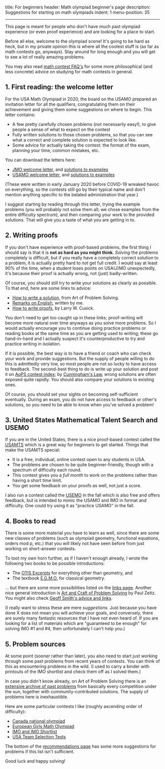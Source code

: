 title: For beginners
header: Math olympiad beginner's page
description: Suggestions for starting on math olympiads
indent: 1
menu-position: 35

---

This page is meant for people who don't have much
past olympiad experience (or even proof experience) and are looking
for a place to start.

Before all else, welcome to the olympiad scene!
It's going to be hard as heck,
but in my private opinion this is where all the coolest stuff is
(as far as math contests go, anyways).
Stay around for long enough and
you will get to see a lot of really amazing problems.

You may also read [math contest FAQ's](FAQs/contest.html)
for some more philosophical (and less concrete) advice on studying
for math contests in general.

## 1. First reading: the welcome letter

For the USA Math Olympiad in 2020, the board on the USAMO
prepared an invitation letter for all the qualifiers,
congratulating them on their achievement
and giving them some suggestions on where to begin.
This letter contains:

* A few pretty carefully chosen problems (not necessarily easy!),
	to give people a sense of what to expect on the contest
* Fully written solutions to those chosen problems,
	so that you can see what a correct and complete solution is expected to look like.
* Some advice for actually taking the contest:
	the format of the exam, planning your time, common mistakes, etc.

You can download the letters here:

* [JMO welcome letter](static/welcome-jmo.pdf),
	and [solutions to examples](static/sol-welcome-jmo.pdf)
* [USAMO welcome letter](static/welcome-usamo.pdf),
	and [solutions to examples](static/sol-welcome-usamo.pdf)

(These were written in early January 2020 before COVID-19 wreaked havoc on everything,
so the contests still go by their typical name and don't mention
anything specific to the belated administration that year.)

I suggest starting by reading through this letter,
trying the example problems (you will probably not solve them all;
we chose examples from the entire difficulty spectrum),
and then comparing your work to the provided solutions.
That will give you a taste of what you are getting in to.


## 2. Writing proofs

If you don't have experience with proof-based problems,
the first thing I should say is that it is **not as hard as you might think**.
*Solving* the problems completely is difficult,
but if you really have a completely correct solution to a problem,
it is actually pretty hard to *not* get full credit.
I would say at least 90% of the time,
when a student loses points on USA(J)MO unexpectedly,
it's because their proof is actually wrong, not (just) badly-written.

Of course, you should still try to write your solutions as clearly as possible.
To that end, here are some links to advice:

* [How to write a solution](https://aops.com/news/articles/how-to-write-a-solution),
	from Art of Problem Solving.
* [Remarks on English](handouts/english/english.pdf),
	written by me.
* [How to write proofs](https://zimmer.csufresno.edu/%7Elarryc/proofs/proofs.html),
	by Larry W. Cusick.

You don't need to get too caught up in these links;
proof-writing will become more natural over time anyways as you solve more problems.
So I would actually encourage you to continue doing practice problems
or reading books at the same time as you are getting used to writing;
these go hand-in-hand and I actually suspect it's counterproductive
to try and practice writing in isolation.

If it is possible, the best way is to have a friend or coach
who can check your work and provide suggestions.
But the supply of people willing to do this is admittedly very low,
so most people are not so lucky to have access to feedback.
The second-best thing to do is write up your solution
and post it on [AoPS contest index](https://aops.com/community/c13_contests);
by [Cunningham's Law](https://meta.wikimedia.org/wiki/Cunningham%27s_Law),
wrong solutions are often exposed quite rapidly.
You should also compare your solutions to existing ones.

Of course, you should set your sights on becoming self-sufficient eventually.
During an exam, you do not have access to feedback or other's solutions,
so you need to be able to know when you've solved a problem!

## 3. United States Mathematical Talent Search and USEMO

If you are in the United States,
there is a nice proof-based contest called the [USAMTS](https://usamts.org/)
which is a great way for beginners to get started.
Things that make the USAMTS special:

* It is a free, individual, online contest open to any students in USA.
* The problems are chosen to be quite beginner-friendly,
	though with a spectrum of difficulty each round.
* This contest gives you a *full month* to work on the problems
	rather than having a short time limit.
* You get some feedback on your proofs as well, not just a score.

I also run a contest called the [USEMO](usemo.html) in the fall
which is also free and offers feedback,
but is intended to mimic the USAMO and IMO in format and difficulty.
One could try using it as "practice USAMO" in the fall.

## 4. Books to read

There is some more material you have to learn as well,
since there are some new classes of problems
(such as olympiad geometry, functional equations, orders mod p, etc.)
that you will likely not have seen before from
just working on short-answer contests.

To toot my own horn further, as if I haven't enough already,
I wrote the following two books to be possible introductions:

* The [OTIS Excerpts](excerpts.html) for everything other than geometry, and
* The textbook [E.G.M.O.](geombook.html) for classical geometry.

... but there are some more possibilities listed
on the [links page](recommend.html).
Another nice general introduction is
[Art and Craft of Problem Solving][acops] by Paul Zeitz.
You might also check
[Geoff Smith's advice and links](https://people.bath.ac.uk/masgcs/advice.html).

[acops]: https://www.wiley.com/en-us/The+Art+and+Craft+of+Problem+Solving%2C+3rd+Edition-p-9781119239901

(I really want to stress these are mere *suggestions*.
Just because you have done X does not mean you will achieve your goals,
and conversely, there are surely many fantastic resources
that I have not even heard of.
If you are looking for a list of materials which are
"guaranteed to be enough" for solving IMO #1 and #4,
then unfortunately I can't help you.)

## 5. Problem sources

At some point (sooner rather than later),
you also need to start just working through some past problems
from recent years of contests.
You can think of this as encountering problems in the wild.
(I used to carry a binder with printouts
of the IMO shortlist and check them off as I solved them.)

In case you didn't know already,
on Art of Problem Solving there is an
[extensive archive of past problems](https://aops.com/community/c13_contests)
from basically every competition under the sun,
together with community-contributed solutions.
The supply of problems here is inexhaustible.

Here are some particular contests I like (roughly ascending order of difficulty):

+ [Canada national olympiad](https://cms.math.ca/Competitions/CMO/)
+ [European Girls Math Olympiad](https://www.egmo.org/egmos/)
+ [IMO and IMO Shortlist](https://imo-official.org/problems.aspx)
+ [USA Team Selection Tests](problems.html)

The bottom of the [recommendations page](recommend.html)
has some more suggestions for problems if this list isn't sufficient.

Good luck and happy solving!
